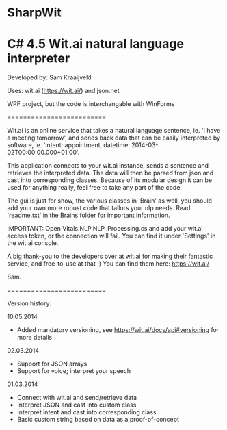 SharpWit
========

C# 4.5 Wit.ai natural language interpreter
=========================

Developed by: Sam Kraaijveld

Uses: wit.ai (https://wit.ai/) and json.net

WPF project, but the code is interchangable with WinForms

=========================

Wit.ai is an online service that takes a natural language sentence, ie. 'I have a meeting tomorrow', and sends back data that can be easily interpreted by software, ie. 'intent: appointment, datetime: 2014-03-02T00:00:00.000+01:00'.

This application connects to your wit.ai instance, sends a sentence and retrieves the interpreted data. The data will then be parsed from json and cast into corresponding classes. Because of its modular design it can be used for anything really, feel free to take any part of the code. 

The gui is just for show, the various classes in 'Brain' as well, you should add your own more robust code that tailors your nlp needs. Read 'readme.txt' in the Brains folder for important information.

IMPORTANT: Open Vitals.NLP.NLP_Processing.cs and add your wit.ai access token, or the connection will fail. You can find it under 'Settings' in the wit.ai console.

A big thank-you to the developers over at wit.ai for making their fantastic service, and free-to-use at that :) You can find them here: https://wit.ai/


Sam.

=========================

Version history:

10.05.2014

- Added mandatory versioning, see https://wit.ai/docs/api#versioning for more details

02.03.2014

- Support for JSON arrays
- Support for voice; interpret your speech

01.03.2014	

- Connect with wit.ai and send/retrieve data
- Interpret JSON and cast into custom class
- Interpret intent and cast into corresponding class
- Basic custom string based on data as a proof-of-concept
